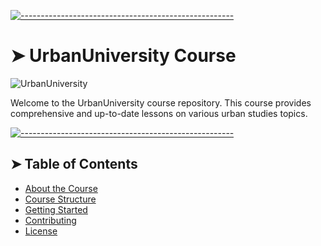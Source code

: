 <!-- ⚠️ This README has been generated from the file(s) "blueprint.md" ⚠️-->
[![-----------------------------------------------------](https://raw.githubusercontent.com/andreasbm/readme/master/assets/lines/colored.png)](#urbanuniversity-course)

# ➤ UrbanUniversity Course

![UrbanUniversity](https://your-logo-url.com/logo.png)

Welcome to the UrbanUniversity course repository. This course provides comprehensive and up-to-date lessons on various
urban studies topics.


[![-----------------------------------------------------](https://raw.githubusercontent.com/andreasbm/readme/master/assets/lines/colored.png)](#table-of-contents)

## ➤ Table of Contents

- [About the Course](#about-the-course)
- [Course Structure](#course-structure)
- [Getting Started](#getting-started)
- [Contributing](#contributing)
- [License](#license)

